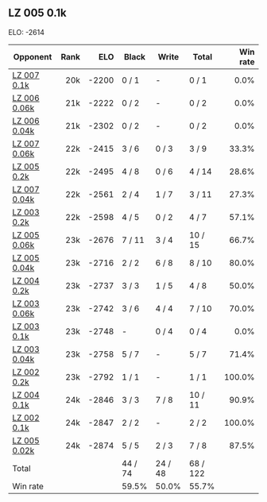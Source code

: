 ## LZ 005 0.1k ##

ELO: -2614

Opponent | Rank | ELO | Black | Write | Total | Win rate
---------|-----:|----:|-------|-------|-------|-------:
[LZ 007 0.1k](LZ%20007%200.1k.md) | 20k | -2200 | 0 / 1 | - | 0 / 1 | 0.0%
[LZ 006 0.06k](LZ%20006%200.06k.md) | 21k | -2222 | 0 / 2 | - | 0 / 2 | 0.0%
[LZ 006 0.04k](LZ%20006%200.04k.md) | 21k | -2302 | 0 / 2 | - | 0 / 2 | 0.0%
[LZ 007 0.06k](LZ%20007%200.06k.md) | 22k | -2415 | 3 / 6 | 0 / 3 | 3 / 9 | 33.3%
[LZ 005 0.2k](LZ%20005%200.2k.md) | 22k | -2495 | 4 / 8 | 0 / 6 | 4 / 14 | 28.6%
[LZ 007 0.04k](LZ%20007%200.04k.md) | 22k | -2561 | 2 / 4 | 1 / 7 | 3 / 11 | 27.3%
[LZ 003 0.2k](LZ%20003%200.2k.md) | 22k | -2598 | 4 / 5 | 0 / 2 | 4 / 7 | 57.1%
[LZ 005 0.06k](LZ%20005%200.06k.md) | 23k | -2676 | 7 / 11 | 3 / 4 | 10 / 15 | 66.7%
[LZ 005 0.04k](LZ%20005%200.04k.md) | 23k | -2716 | 2 / 2 | 6 / 8 | 8 / 10 | 80.0%
[LZ 004 0.2k](LZ%20004%200.2k.md) | 23k | -2737 | 3 / 3 | 1 / 5 | 4 / 8 | 50.0%
[LZ 003 0.06k](LZ%20003%200.06k.md) | 23k | -2742 | 3 / 6 | 4 / 4 | 7 / 10 | 70.0%
[LZ 003 0.1k](LZ%20003%200.1k.md) | 23k | -2748 | - | 0 / 4 | 0 / 4 | 0.0%
[LZ 003 0.04k](LZ%20003%200.04k.md) | 23k | -2758 | 5 / 7 | - | 5 / 7 | 71.4%
[LZ 002 0.2k](LZ%20002%200.2k.md) | 23k | -2792 | 1 / 1 | - | 1 / 1 | 100.0%
[LZ 004 0.1k](LZ%20004%200.1k.md) | 24k | -2846 | 3 / 3 | 7 / 8 | 10 / 11 | 90.9%
[LZ 002 0.1k](LZ%20002%200.1k.md) | 24k | -2847 | 2 / 2 | - | 2 / 2 | 100.0%
[LZ 005 0.02k](LZ%20005%200.02k.md) | 24k | -2874 | 5 / 5 | 2 / 3 | 7 / 8 | 87.5%
Total | | | 44 / 74 | 24 / 48 | 68 / 122 | 
Win rate| | | 59.5% | 50.0% | 55.7% | 
